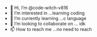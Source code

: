 - 👋 Hi, I’m @code-witch-v816
- 👀 I’m interested in ...learning coding 
- 🌱 I’m currently learning ...c language 
- 💞️ I’m looking to collaborate on ... idk
- 📫 How to reach me ...no need to reach

<!---
code-witch-v816/code-witch-v816 is a ✨ special ✨ repository because its `README.md` (this file) appears on your GitHub profile.
You can click the Preview link to take a look at your changes.
--->
